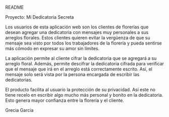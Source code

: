 README

Proyecto: Mi Dedicatoria Secreta

Los usuarios de esta aplicación web son los clientes de florerías que desean agregar una dedicatoria con mensajes muy personales a sus arreglos florales. Estos clientes quieren evitar la vergüenza de que su mensaje sea visto por todos los trabajadores de la florería y pueda sentirse más cómodo en expresar su amor sin límites.

La aplicación permite al cliente cifrar la dedicatoria que se agregará a su arreglo floral. Además, permite descifrar la dedicatoria cifrada para verificar que el mensaje  que irá en el arreglo está correctamente escrito. Así, el mensaje solo será vista por la persona encargada de escribir las dedicatorias.

El producto facilita al usuario la protección de su privacidad. Así este no tiene recelo en escribir algo mucho más personal y bonito en la dedicatoria. Esto genera mayor confianza entre la florería y el cliente. 

Grecia Garcia

